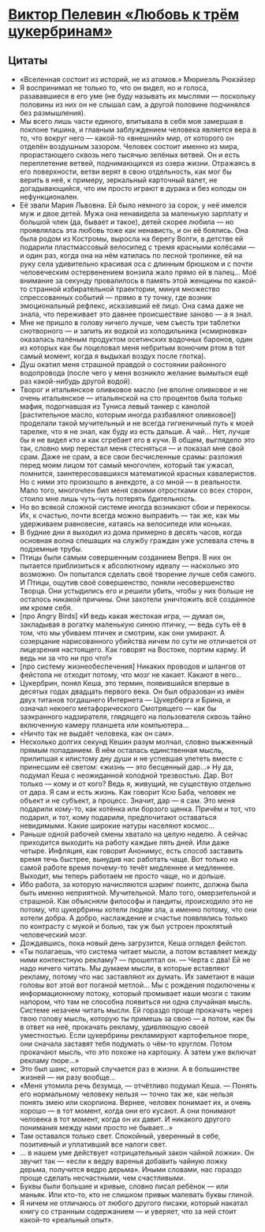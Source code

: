 # [Виктор Пелевин «Любовь к трём цукербринам»](vk.com/@ip.biblioworm-viktor-pelevin-lubov-k-trem-cukerbrinam)

## Цитаты
- «Вселенная состоит из историй, не из атомов.» Мюриеэль Рюкэйзер
- Я воспринимал не только то, что он видел, но и голоса, разававшиеся в его уме (не буду называть их мыслями — поскольку половины из них он не слышал сам, а другой половине подчинялся без размышления).
- Мы всего лишь части единого, впитывала в себя моя замершая в поклоне тишина, и главным заблуждением человека является вера в то, что вокруг него — какой-то «внешний» мир, от которого он отделён воздушным зазором. Человек состоит именно из мира, прорастающего сквозь него тысячью зелёных ветвей. Он и есть переплетение ветвей, поднимающихся из озера жизни. Отражаясь в его поверхности, ветви верят в свою отдельность, как мог бы верить в неё, к примеру, зеркальный карточный валет, не догадывающийся, что им просто играют в дурака и без колоды он нефункционален.
- Её звали Мария Львовна. Ей было немного за сорок, у неё имелся муж и двое детей. Мужа она ненавидела за маленькую зарплату и большой член (да, бывает и такое), детей скорее любила — но проявлялась эта любовь тоже как ненависть, и он её боялись. Она была родом из Костромы, выросла на берегу Волги, в детстве ей подарили пластмассовый велосипед с тремя красными колёсами — и один раз, когда она на нём катилась по лесной тропинке, ей на руку села удивительно красивая оса с длинным брюшком и с почти человеческим остервенением вонзила жало прямо ей в палец...
Моё внимание за секунду провалилось в память этой женщины по какой-то странной избирательной траектории, минуя множество спрессованных событий — прямо в ту точку, где возник эмоциональный рефлекс, исказивший её лицо. Она сама даже не знала, что переживает это давнее происшествие заново — а я знал.
- Мне не пришло в голову ничего лучше, чем съесть три таблетки снотворного — и запить их водкой из холодильника («смирновка» оказалась палёным продуктом осетинских водочных баронов, один из которых как бы поцеловал меня небритым вонючим ртом в тот самый момент, когда я выдыхал воздух после глотка).
- Душ окатил меня страшной правдой о состоянии районного водопровода (после чего у меня возникло желание вымыться ещё раз какой-нибудь другой водой).
- Творог и итальянское оливковое масло (не вполне оливковое и не очень итальянское — итальянской на сто процентов была только мафия, подогнавшая из Туниса левый танкер с канолой [растительное масло, которым иногда разбавляют оливковое]) проделали такой мучительный и не всегда гигиеничный путь к моей тарелке, что я не знал, как буду из есть дальше. А чай... Нет, лучше бы я не видел кто и как сгребает его в кучи.
В общем, выглядело это так, словно мир перестал меня стесняться — и показал мне свой срам. Даже не срам, а все свои бесчисленные срамы: разложил перед моим лицом тот самый многочлен, который так ужасал, помнится, заинтересовавшихся математикой красных кавалеристов. Но с ними это произошло в анекдоте, а со мной — в реальности. Мало того, многочлен бил меня своими отростками со всех сторон, стоило мне лишь чуть-чуть потерять бдительность.
- Но во всякой сложной системе иногда возникают сбои и перекосы. Их, к счастью, почти всегда можно выправить — так же, как мы удерживаем равновесие, катаясь на велосипеде или коньках.
- В будние дни я выходил из дома примерно в десять часов, когда основная волна спешащих на службу граждан уже успевала стечь в подземные трубы.
- Птицы были самым совершенным созданием Вепря. В них он пытается приблизиться к абсолютному идеалу — насколько это возможно. Он попытался сделать своё творение лучше себя самого. И Птицы, ощутив своё совершенство, поняли несовершенство Творца. Они устыдились его и решили убить, чтобы у них больше не осталось никакой причины. Они захотели уничтожить всё созданное им кроме себя.
- [про Angry Birds] «И ведь какая жестокая игра, — думал он, закладывая в рогатку маленькую синюю птичку, — ведь суть её в том, что мы убиваем птичек и смотрим, как они умирают. А созерцание нарисованного убийства ничем по сути не отличается от лицезрения настоящего. Как говорят на Востоке, портим карму. И ведь ни за что ни про что!»
- [про систему жизнеобеспечения] Никаких проводов и шлангов от фейстопа не отходит потому, что мозг не какает. Какают в него...
- Цукербрин, понял Кеша, это термин, появившийся впервые в десятых годах двадцать первого века. Он был образован из имён двух титанов тогдашнего Интернета — Цукерберга и Брина, и означал некоего метафорического Смотрящего — как бы заэкранного надзирателя, глядящего на пользователя сквозь тайно включенную камеру планшета или компьютера...
- «Ничто так не выдаёт человека, как он сам».
- Несколько долгих секунд Кешин разум молчал, словно выжженный прямым попаданием. В нём осталась единственная мысль, прилипшая к илистому дну души и не успевшая улететь вместе с принесшим её светом: «жизнь — это бесценный дар...»
Ну да, подумал Кеша с неожиданной холодной трезвостью. Дар. Вот только — кому и от кого? Ведь я, живущий, не существую отдельно от дара. Я сам и есть жизнь. Как говорит Ксю Баба, человек не объект и не субъект, а процесс. Значит, дар — я сам. Это меня подарили кому-то, как котёнка или борзого щенка. Причём и тот, что подарил, и тот, кому подарили, предпочитают оставаться невидимыми. Какие широкие натуры населяют космос...
- Раньше одной рабочей смены хватало на целую неделю. А сейчас приходится выходить на работу каждые пять дней. Или даже четыре. Инфляция, как говорит Анонимус, есть способ заставить время течь быстрее, вынудив нас работать чаще. Вот только на самой работе время почему-то течёт медленнее и медленнее. Выходит, мы теперь работаем не просто чаще, но и дольше.
- Ибо работа, за которую начисляются шэринг поинтс, должна была быть именно неприятной. Мучительной. Мало того, омерзительной и страшной.
Как объясняли философы и пандиты, происходило это не потому, что цукербрины хотели людям зла, а именно потому, что они хотели добра. А добро, наслаждение и счастье появлялись только по контрасту с мукой и болью, так уж был устроен проклятый человеческий мозг.
- Дождавшись, пока новый день загрузится, Кеша оглядел фейстоп.
- «Ты полагаешь, что система читает мысли, а потом вставляет между ними контекстную рекламу? — прошептал он. — Черта с два! Ей не надо ничего читать. Мы думаем мысли, в которые вставляют рекламу, потому что нас заставляют их думать. Их заметают в наши головы вот этой вот поганой метлой... Мы с рождения подключены к информационному потоку, который промывает наши мозги с таким напором, что там не способна появиться ни одна случайная мысль. Системе незачем читать мысли. Ей гораздо проще прокачать через твою голову мысль, которую ты примешь за свою — а потом, как бы в ответ на неё, прокачать рекламу, удивляющую своей уместностью. Если цукербрины рекламируют картофельное пюре, они сначала заставят тебя подумать о чём-то круглом. Потом прокачают мысль, что это похоже на картошку. А затем уже включат рекламу пюре...»
- Это был шанс, который случается раз в жизни. А в большинстве жизней — ни разу вообще...
- «Меня утомила речь безумца, — отчётливо подумал Кеша. — Понять его нормальному человеку нельзя — точно так же, как нельзя понять змею или скорпиона. Вернее, человек понимает их, и очень хорошо — в тот момент, когда они его кусают. А они понимают человека в тот момент, когда он их давит. И никакого другого понимания между нами просто не бывает...»
- Там оставался только свет. Спокойный, уверенный в себе, позитивный и уплативший все налоги свет.
- ... в нашем уме действует «отрицательный закон чайной ложки». Он звучит так — «если к ведру варенья добавить чайную ложку дерьма, получится ведро дерьма». Иными словами, нас гораздо проще сделать несчастными, чем счастливыми.
- Буквы были большие и кривые, словно писал ребёнок — или маньяк. Или кто-то, кто не слишком привык малевать буквы глиной.
- Я ничем не отличаюсь от любого другого писаки, который накатал книгу со странным содержанием — и уверяет, что за ней стоит какой-то «реальный опыт».